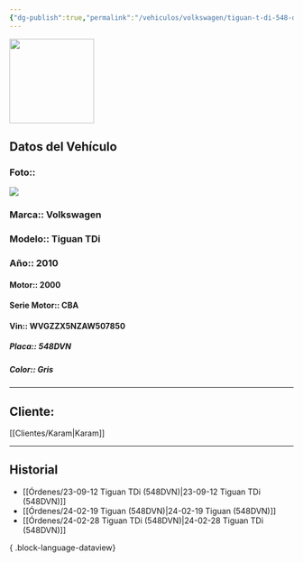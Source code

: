 ```yaml
---
{"dg-publish":true,"permalink":"/vehiculos/volkswagen/tiguan-t-di-548-dvn/"}
---
```


<img src="https://lh3.googleusercontent.com/d/137fl3TIZ0-PU8b-Pt0bsjclwHub_u78G" width="150">

## Datos del Vehículo 
### Foto:: 
<img src="https://lh3.googleusercontent.com/d/1UmilOOZSMjZpKHwQ1O-N2PJ6teAvIT02">

### Marca:: Volkswagen 
### Modelo:: Tiguan TDi
### Año:: 2010
#### Motor:: 2000
#### Serie Motor:: CBA
#### Vin:: WVGZZX5NZAW507850
##### Placa:: 548DVN
##### Color:: Gris
---

## Cliente:

[[Clientes/Karam\|Karam]]

---

## Historial

- [[Órdenes/23-09-12 Tiguan TDi (548DVN)\|23-09-12 Tiguan TDi (548DVN)]]
- [[Órdenes/24-02-19 Tiguan (548DVN)\|24-02-19 Tiguan (548DVN)]]
- [[Órdenes/24-02-28 Tiguan TDi (548DVN)\|24-02-28 Tiguan TDi (548DVN)]]

{ .block-language-dataview} 